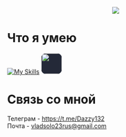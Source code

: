 <div align="center">
  <p>
    <a href="https://github.com/anuraghazra/github-readme-stats">
      <img src="https://github-readme-stats.vercel.app/api?username=dazzy132&count_private=true&show_icons=true&theme=github_dark">
    </a>
  </p>
  <p>
</div>


# Что я умею
[![My Skills](https://skillicons.dev/icons?i=py,django,selenium,fastapi,html,css,js,react,github,docker,mysql,postgres,pycharm,webstorm)](https://skillicons.dev)
<img src="https://upload.wikimedia.org/wikipedia/commons/thumb/b/ba/Pytest_logo.svg/2048px-Pytest_logo.svg.png" width=48px style="background-color: #242938; border-radius: 11px;"> 

# Связь со мной
Телеграм - https://t.me/Dazzy132 <br>
Почта - vladsolo23rus@gmail.com
